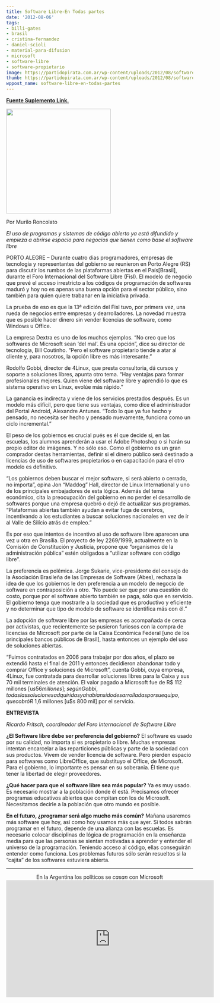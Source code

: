 ```yaml
---
title: Software Libre-En Todas partes
date: '2012-08-06'
tags:
- billi-gates
- brasil
- cristina-fernandez
- daniel-scioli
- material-para-difusion
- microsoft
- software-libre
- software-propietario
image: https://partidopirata.com.ar/wp-content/uploads/2012/08/softwarelivre2.jpg
thumb: https://partidopirata.com.ar/wp-content/uploads/2012/08/softwarelivre2-150x150.jpg
wppost_name: software-libre-en-todas-partes
---
```


<strong><a href="http://blogs.estadao.com.br/link/em-toda-parte/" target="_blank">Fuente Suplemento Link.</a></strong>

<a href="https://partidopirata.com.ar/wp-content/uploads/2012/08/softwarelivre2.jpg"><img class="alignright  wp-image-5790" title="softwarelivre2" src="https://partidopirata.com.ar/wp-content/uploads/2012/08/softwarelivre2.jpg" alt="" width="282" height="282" /></a>

Por Murilo Roncolato

<em>El uso de programas y sistemas de código abierto ya está difundido y empieza a abrirse espacio para negocios que tienen como base el software libre</em>

PORTO ALEGRE – Durante cuatro dias programadores, empresas de tecnologia y representantes del gobierno se reunieron en Porto Alegre (RS) para discutir los rumbos de las plataformas abiertas en el País[Brasil], durante el Foro Internacional del Software Libre (Fisl). El modelo de negocio que prevé el acceso irrestricto a los códigos de programación de softwares maduró y hoy no es apenas una buena opción para el sector público, sino también para quien quiere trabanar en la iniciativa privada.

La prueba de eso es que la 13ª edición del Fisl tuvo, por primera vez, una rueda de negocios entre empresas y dearrolladores. La novedad muestra que es posible hacer dinero sin vender licencias de software, como Windows u Office.

La empresa Dextra es uno de los muchos ejemplos. “No creo que los softwares de Microsoft sean ‘del mal’. Es una opción”, dice su director de tecnologia, Bill Coutinho. “Pero el software propietario tiende a atar al cliente y, para nosotros, la opción libre es más interesante.”

Rodolfo Gobbi, director de 4Linux, que presta consultoria, dá cursos y soporte a soluciones libres, apunta otro tema. “Hay ventajas para formar profesionales mejores. Quien viene del software libre y aprendió lo que es sistema operativo en Linux, evolúe más rápido.”

La ganancia es indirecta y viene de los servicios prestados después. Es un modelo más difícil, pero que tiene sus ventajas, como dice el administrador del Portal Android, Alexandre Antunes. “Todo lo que ya fue hecho y pensado, no necesita ser hecho y pensado nuevamente, funciona como un ciclo incremental.”

El peso de los gobiernos es crucial pués es él que decide si, en las escuelas, los alumnos aprenderán a usar el Adobe Photoshop o si harán su propio editor de imágenes. Y no sólo eso. Como el gobierno es un gran comprador destas herramientas, definir si el dinero público será destinado a licencias de uso de softwares propietarios o en capacitación para el otro modelo es definitivo.

“Los gobiernos deben buscar el mejor software, si será abierto o cerrado, no importa”, opina Jon “Maddog” Hall, director de Linux International y uno de los principales embajadores de esta lógica. Además del tema económico, cita la preocupación del gobierno en no perder el desarrollo de softwares porque una empresa quebró o dejó de actualizar sus programas. “Plataformas abiertas también ayudan a evitar fuga de cerebros, incentivando a los estudiantes a buscar soluciones nacionales en vez de ir al Valle de Silício atrás de empleo.”

Es por eso que intentos de incentivo al uso de software libre aparecen una vez u otra en Brasília. El proyecto de ley 2269/1999, actualmente en la Comisión de Constitución y Justicia, propone que “organismos de la administración pública” estén obligados a “utilizar software con código libre”.

La preferencia es polêmica. Jorge Sukarie, vice-presidente del consejo de la Asociación Brasileña de las Empresas de Software (Abes), rechaza la idea de que los gobiernos le den preferencia a un modelo de negocio de software en contraposición a otro. “No puede ser que por una cuestión de costo, porque por el software abierto también se paga, sólo que en servicio. El gobierno tenga que mostrarle a la sociedad que es productivo y eficiente y no determinar que tipo de modelo de software se identifica más con él.”

La adopción de software libre por las empresas es acompañada de cerca por activistas, que recientemente se pusieron furiosos con la compra de licencias de Microsoft por parte de la Caixa Econômica Federal [uno de los principales bancos públicos de Brasil], hasta entonces un ejemplo del uso de soluciones abiertas.

“Fuimos contratados en 2006 para trabajar por dos años, el plazo se extendió hasta el final de 2011 y entonces decidieron abandonar todo y comprar Office y soluciones de Microsoft”, cuenta Gobbi, cuya empresa, 4Linux, fue contratada para dearrollar soluciones libres para la Caixa y sus 70 mil terminales de atención. El valor pagado a Microsoft fue de R$ 112 millones [u$s 56 millones]; según Gobbi, todas las soluciones adquiridas ya habían sido desarrolladas por su equipo, que cobró R$ 1,6 millones [u$s 800 mil] por el servicio.

<strong>ENTREVISTA</strong>

<em>Ricardo Fritsch, coordinador del Foro Internacional de Software Libre</em>

<strong>¿El Software libre debe ser preferencia del gobierno?</strong>
El software es usado por su calidad, no importa si es propietario o libre. Muchas empresas intentan encarcelar a las reparticiones públicas y parte de la sociedad con sus productos. Vivem de vender licencia de software. Pero pierden espacio para softwares como LibreOffice, que substituyo el Office, de Microsoft. Para el gobierno, lo importante es pensar en su soberania. Él tiene que tener la libertad de elegir proveedores.

<strong>¿Qué hacer para que el software libre sea más popular?</strong>
Ya es muy usado. Es necesario mostrar a la población donde él está. Precisamos ofrecer programas educativos abiertos que compitan con los de Microsoft. Necesitamos decirle a la población que otro mundo es posible.

<strong>En el futuro, ¿programar será algo mucho más común?</strong>
Mañana usaremos más software que hoy, así como hoy usamos más que ayer. Si todos sabrán programar en el futuro, depende de una alianza con las escuelas. Es necesario colocar disciplinas de lógica de programación en la enseñanza media para que las personas se sientan motivadas a aprender y entender el universo de la programación. Teniendo acceso al código, ellas conseguirán entender como funciona. Los problemas futuros sólo serán resueltos si la “cajita” de los softwares estuviera abierta.

<hr />

<center>En la Argentina los políticos se <em>casan</em> con Microsoft
<iframe src="http://www.youtube.com/embed/bFGd4Fe9K-M" frameborder="0" width="560" height="315"></iframe></center>
